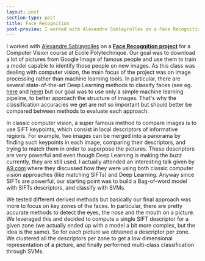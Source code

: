```yaml
---
layout: post
section-type: post
title: Face Recognition
post-preview: I worked with Alexandre Sablayrolles on a Face Recognition project for a Computer Vision course at Ecole Polytechnique. Our goal was to download a lot of pictures from Google Image of famous people and use them to train a model capable to identify those people on new images. As this class was dealing with computer vision, the main focus of the project was on image processing rather than machine learning tools.
---
```

I worked with [Alexandre Sablayrolles](https://github.com/alexandresablayrolles) on a **[Face Recognition project](https://github.com/sds-dubois/Face-Recognition)** for a Computer Vision course at Ecole Polytechnique. Our goal was to download a lot of pictures from Google Image of famous people and use them to train a model capable to identify those people on new images. As this class was dealing with computer vision, the main focus of the project was on image processing rather than machine learning tools. In particular, there are several state-of-the-art Deep Learning methods to classify faces (see eg. [here](http://arxiv.org/pdf/1504.02351v1.pdf) and [here](https://research.facebook.com/publications/480567225376225/deepface-closing-the-gap-to-human-level-performance-in-face-verification/)) but our goal was to use only a simple machine learning pipeline, to better approach the structure of images. That's why the classification accuracies we get are not so important but should better be compared between methods to evaluate each approach.  

In classic computer vision, a super famous method to compare images is to use SIFT keypoints, which consist in local descriptors of informative regions. For example, two images can be merged into a panorama by finding such keypoints in each image, comparing their descriptors, and trying to match them in order to superpose the pictures. These descriptors are very powerful and even though Deep Learning is making the buzz currently, they are still used. I actually attended an interesting talk given by [A9.com](http://www.a9.com/whatwedo/visual-search/) where they discussed how they were using both classic computer vision approaches (like matching SIFTs) and Deep Learning. Anyway since SIFTs are powerful, our starting point was to build a Bag-of-word model with SIFTs descriptors, and classify with SVMs.  

We tested different derived methods but basically our final approach was more to focus on key zones of the faces. In particular, there are pretty accurate methods to detect the eyes, the nose and the mouth on a picture. We leveraged this and decided to compute a single SIFT descriptor for a given zone (we actually ended up with a model a bit more complex, but the idea is the same). So for each picture we obtained a descriptor per zone. We clustered all the descriptors per zone to get a low dimensional representation of a picture, and finally performed multi-class classification through SVMs.  